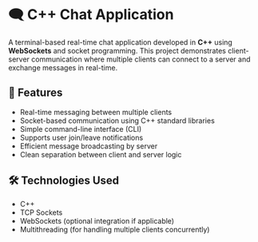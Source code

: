 # 🗨️ C++ Chat Application

A terminal-based real-time chat application developed in **C++** using **WebSockets** and socket programming. This project demonstrates client-server communication where multiple clients can connect to a server and exchange messages in real-time.

## 🚀 Features

- Real-time messaging between multiple clients
- Socket-based communication using C++ standard libraries
- Simple command-line interface (CLI)
- Supports user join/leave notifications
- Efficient message broadcasting by server
- Clean separation between client and server logic

## 🛠️ Technologies Used

- C++
- TCP Sockets
- WebSockets (optional integration if applicable)
- Multithreading (for handling multiple clients concurrently)
